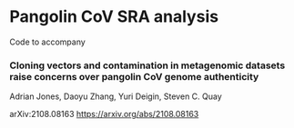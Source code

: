 # Pangolin CoV SRA analysis

Code to accompany

### Cloning vectors and contamination in metagenomic datasets raise concerns over pangolin CoV genome authenticity

Adrian Jones, Daoyu Zhang, Yuri Deigin, Steven C. Quay

arXiv:2108.08163
https://arxiv.org/abs/2108.08163
